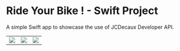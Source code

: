 # Ride Your Bike ! - Swift Project
A simple Swift app to showcase the use of JCDecaux Developer API.

<table>

  <tr>
    <td><img src="https://user-images.githubusercontent.com/59833088/168467312-7a9e1fbc-9cd0-44bc-ba6a-ef0a6a4e3e5b.png" </td>
    <td><img src="https://user-images.githubusercontent.com/59833088/168467317-7c3ed765-02de-43a8-b197-f90f294deb98.png" ></td>
    <td><img src="https://user-images.githubusercontent.com/59833088/168467320-54a36b82-715b-4104-8330-7927a03d330f.png" ></td>
  </tr>
  </table>
